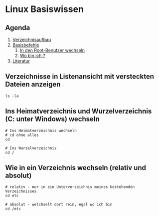 # Linux Basiswissen 

## Agenda 

  1. [Verzeichnisaufbau](verzeichnisaufbau.md) 
  1. [Basisbefehle](basisbefehle.md)
     1. [In den Root-Benutzer wechseln](sudo.md)  
     1. [Wo bin ich ?](pwd.md)
  1. [Literatur](literatur.md) 

## Verzeichnisse in Listenansicht mit versteckten Dateien anzeigen

```
ls -la 
```

## Ins Heimatverzeichnis und Wurzelverzeichnis (C: unter Windows) wechseln 

```
# Ins Heimatverzeichnis wechseln 
# cd ohne alles 
cd 

# Ins Wurzelverzeichnis 
cd / 
```

## Wie in ein Verzeichnis wechseln (relativ und absolut) 

```
# relativ - nur in ein Unterverzeichnis meines bestehenden Verzeichnisses
cd etc 

# absolut - welchselt dort rein, egal wo ich bin 
cd /etc 
```

